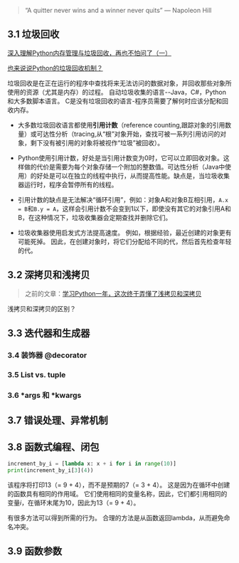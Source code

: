 > “A quitter never wins and a winner never quits” — Napoleon Hill

## 3.1 垃圾回收

[深入理解Python内存管理与垃圾回收，再也不怕问了（一）](https://yuzhoustayhungry.github.io/post/python内存管理与垃圾回收/)

[也来说说Python的垃圾回收机制？](https://yuzhoustayhungry.github.io/post/python%E5%9E%83%E5%9C%BE%E5%9B%9E%E6%94%B6/)



垃圾回收是在正在运行的程序中查找将来无法访问的数据对象，并回收那些对象所使用的资源（尤其是内存）的过程。 自动垃圾收集的语言--Java，C#，Python和大多数脚本语言。 C是没有垃圾回收的语言-程序员需要了解何时应该分配和回收内存。

- 大多数垃圾回收语言都使用**引用计数**（reference counting,跟踪对象的引用数量）或可达性分析（tracing,从“根”对象开始，查找可被一系列引用访问的对象，剩下没有被引用的对象将被视作“垃圾”被回收）。

- Python使用引用计数，好处是当引用计数变为0时，它可以立即回收对象。这样做的代价是需要为每个对象存储一个附加的整数值。可达性分析（Java中使用）的好处是可以在独立的线程中执行，从而提高性能。缺点是，当垃圾收集器运行时，程序会暂停所有的线程。

- 引用计数的缺点是无法解决“循环引用”，例如：对象A和对象B互相引用，`A.x = B`和`B.y = A`，这样会引用计数不会变到1以下，即使没有其它的对象引用A和B，在这种情况下，垃圾收集器会定期查找并删除它们。
- 垃圾收集器使用启发式方法提高速度。 例如，根据经验，最近创建的对象更有可能死掉。 因此，在创建对象时，将它们分配给不同的代，然后首先检查年轻的代。

## 3.2 深拷贝和浅拷贝

> 之前的文章：[学习Python一年，这次终于弄懂了浅拷贝和深拷贝](https://yuzhoustayhungry.github.io/post/%E6%B7%B1%E6%8B%B7%E8%B4%9D%E5%92%8C%E6%B5%85%E6%8B%B7%E8%B4%9D/)

浅拷贝和深拷贝的区别？



## 3.3 迭代器和生成器



### 3.4 装饰器 @decorator



### 3.5 List vs. tuple



### 3.6 *args 和 *kwargs



## 3.7 错误处理、异常机制



## 3.8 函数式编程、闭包



```python
increment_by_i = [lambda x: x + i for i in range(10)]
print(increment_by_i[3](4))
```



该程序将打印13（= 9 + 4），而不是预期的7（= 3 + 4）。 这是因为在循环中创建的函数具有相同的作用域。 它们使用相同的变量名称，因此，它们都引用相同的变量*i*，在循环末尾为10，因此为13（= 9 + 4）。

有很多方法可以得到所需的行为。 合理的方法是从函数返回lambda，从而避免命名冲突。

## 3.9 函数参数
